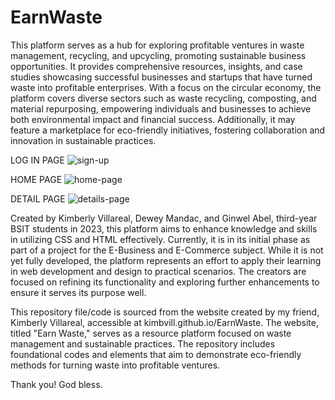 # EarnWaste
This platform serves as a hub for exploring profitable ventures in waste management, recycling, and upcycling, promoting sustainable business opportunities. It provides comprehensive resources, insights, and case studies showcasing successful businesses and startups that have turned waste into profitable enterprises. With a focus on the circular economy, the platform covers diverse sectors such as waste recycling, composting, and material repurposing, empowering individuals and businesses to achieve both environmental impact and financial success. Additionally, it may feature a marketplace for eco-friendly initiatives, fostering collaboration and innovation in sustainable practices.

LOG IN PAGE
![sign-up](https://github.com/user-attachments/assets/0c152bda-2a03-497a-87cb-2c3d009de0d7)

HOME PAGE
![home-page](https://github.com/user-attachments/assets/e78e5bb1-3b6c-499b-b528-fd6722105a26)

DETAIL PAGE
![details-page](https://github.com/user-attachments/assets/b02cd95e-0fbc-42c9-81d1-93a3df2ba3ea)

Created by Kimberly Villareal, Dewey Mandac, and Ginwel Abel, third-year BSIT students in 2023, this platform aims to enhance knowledge and skills in utilizing CSS and HTML effectively. Currently, it is in its initial phase as part of a project for the E-Business and E-Commerce subject. While it is not yet fully developed, the platform represents an effort to apply their learning in web development and design to practical scenarios. The creators are focused on refining its functionality and exploring further enhancements to ensure it serves its purpose well.

This repository file/code is sourced from the website created by my friend, Kimberly Villareal, accessible at kimbvill.github.io/EarnWaste. The website, titled "Earn Waste," serves as a resource platform focused on waste management and sustainable practices. The repository includes foundational codes and elements that aim to demonstrate eco-friendly methods for turning waste into profitable ventures.

Thank you! God bless.



